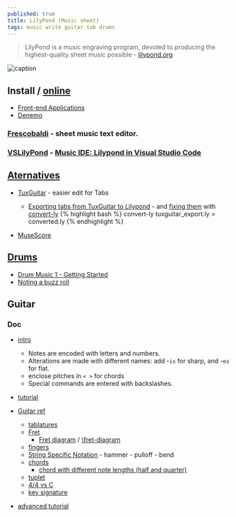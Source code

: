 ```yaml
---
published: true
title: LilyPond (Music sheet)
tags: music write guitar tab drums
---
```

> LilyPond is a music engraving program, devoted to producing the highest-quality sheet music possible - [lilypond.org](http://lilypond.org/)

![caption](http://lilypond.org/pictures/bwv861-lilypond.png)


## Install / [online](https://www.hacklily.org/)
- [Front-end Applications](http://lilypond.org/easier-editing.html)
- [Denemo](http://denemo.org/)
### [Frescobaldi](https://www.frescobaldi.org/) - sheet music text editor.
### [VSLilyPond](https://github.com/lhl2617/VSLilyPond) - [Music IDE: Lilypond in Visual Studio Code](https://blog.anonymous-function.net/2017/10/24/music-ide-lilypond-in-visual-studio-code/)

## [Aternatives](http://linuxmao.org/Le+coin+des+guitaristes)
- [TuxGuitar](http://tuxguitar.com.ar/) - easier edit for Tabs
 	- [Exporting tabs from TuxGuitar to Lilypond](https://music.stackexchange.com/questions/101453/exporting-tabs-from-tuxguitar-to-lilypond) - and [fixing them](https://piware.de/post/2018-09-16-gavis-song/) with [convert-ly](https://lilypond.org/doc/v2.18/Documentation/usage/updating-files-with-convert_002dly.en.html)
{% highlight bash %}
convert-ly tuxguitar_export.ly > converted.ly
{% endhighlight %}

- [MuseScore](https://musescore.org/en)

## [Drums](https://lilypond.org/doc/v2.21/Documentation/notation/common-notation-for-percussion)

- [Drum Music 1 - Getting Started](https://lilypondcookbook.com/post/74312396803/drum-music-1-getting-started)
- [Noting a buzz roll](https://lilypondcookbook.com/post/108846925424/noting-a-buzz-roll)

## Guitar

### Doc
- [intro](https://lilypond.org/website/text-input.html)
	- Notes are encoded with letters and numbers. 
    - Alterations are made with different names: add -`is` for sharp, and -`es` for flat.
    - enclose pitches in `< >` for chords
    - Special commands are entered with backslashes.
- [tutorial](http://lilypond.org/doc/v2.22/Documentation/learning/simple-notation)
- [Guitar ref](http://lilypond.org/doc/v2.19/Documentation/notation/common-notation-for-fretted-strings.en.html)
	- [tablatures](https://lilypond.org/doc/v2.22/Documentation/notation/common-notation-for-fretted-strings#default-tablatures)
    - [Fret](https://lilypond.org/doc/v2.22/Documentation/notation/common-notation-for-fretted-strings#custom-tablatures)
		- [Fret diagram](https://lsr.di.unimi.it/LSR/Search?q=fret-diagram) / [\fret-diagram](https://lilypond.org/doc/v2.19/Documentation/notation/instrument-specific-markup.en.html)
	- [fingers](https://lilypond.org/doc/v2.19/Documentation/notation/common-notation-for-fretted-strings.en.html#right_002dhand-fingerings)
    - [String Specific Notation](https://lilypondcookbook.com/post/83531286313/fretted-strings-3-string-specific-notation) - hammer - pulloff - bend
	- [chords](https://lilypond.org/doc/v2.22/Documentation/notation/chord-notation)
    	- [chord with different note lengths (half and quarter)](https://music.stackexchange.com/questions/92313/music-engraving-chord-with-different-note-lengths-half-and-quarterlil)
    - [tuplet](https://lilypond.org/doc/v2.19/Documentation/notation/writing-rhythms.en.html#tuplets)
    - [4/4 vs C](https://www.mymusictheory.com/learn-music-theory/reference/347-time-signatures-4-4-or-c)
    - [key signature](https://lilypond.org/doc/v2.18/Documentation/learning/accidentals-and-key-signatures.en.html)
    
- [advanced tutorial](http://www.artsulger.com/2007/03/lilypond-notation-program.html)



